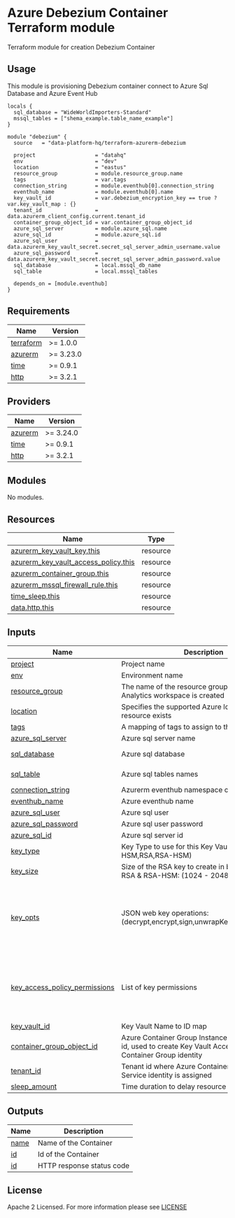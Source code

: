# Azure Debezium Container Terraform module
Terraform module for creation Debezium Container

## Usage
This module is provisioning Debezium container connect to Azure Sql Database and Azure Event Hub

```
locals {
  sql_database = "WideWorldImporters-Standard"
  mssql_tables = ["shema_example.table_name_example"]
}

module "debezium" {
  source   = "data-platform-hq/terraform-azurerm-debezium

  project                   = "datahq"
  env                       = "dev"
  location                  = "eastus"
  resource_group            = module.resource_group.name
  tags                      = var.tags
  connection_string         = module.eventhub[0].connection_string
  eventhub_name             = module.eventhub[0].name
  key_vault_id              = var.debezium_encryption_key == true ? var.key_vault_map : {}
  tenant_id                 = data.azurerm_client_config.current.tenant_id
  container_group_object_id = var.container_group_object_id
  azure_sql_server          = module.azure_sql.name
  azure_sql_id              = module.azure_sql.id
  azure_sql_user            = data.azurerm_key_vault_secret.secret_sql_server_admin_username.value
  azure_sql_password        = data.azurerm_key_vault_secret.secret_sql_server_admin_password.value
  sql_database              = local.mssql_db_name
  sql_table                 = local.mssql_tables
  
  depends_on = [module.eventhub]
}
```

<!-- BEGIN_TF_DOCS -->
## Requirements
| Name                                                                      | Version   |
|---------------------------------------------------------------------------|---------- |
| <a name="requirement_terraform"></a> [terraform](#requirement\_terraform) | >= 1.0.0  |
| <a name="requirement_azurerm"></a> [azurerm](#requirement\_azurerm)       | >= 3.23.0 |
| <a name="requirement_time"></a> [time](#requirement\_time)                | >= 0.9.1  |
| <a name="requirement_http"></a> [http](#requirement\_http)                | >= 3.2.1  |



## Providers

| Name | Version |
|------|---------|
| <a name="provider_azurerm"></a> [azurerm](#provider\_azurerm) | >= 3.24.0 |
| <a name="provider_time"></a> [time](#provider\_time) | >= 0.9.1 |
| <a name="provider_http"></a> [http](#provider\_http) | >= 3.2.1 |

## Modules

No modules.

## Resources

| Name | Type |
|-------------------------------------------------------------------------------------------------------------------------------------------------|----------|
| [azurerm_key_vault_key.this](https://registry.terraform.io/providers/hashicorp/azurerm/latest/docs/resources/key_vault_key) | resource |
| [azurerm_key_vault_access_policy.this](https://registry.terraform.io/providers/hashicorp/azurerm/latest/docs/resources/key_vault_access_policy) | resource |
| [azurerm_container_group.this](https://registry.terraform.io/providers/hashicorp/azurerm/latest/docs/resources/container_group) | resource |
| [azurerm_mssql_firewall_rule.this](https://registry.terraform.io/providers/hashicorp/azurerm/latest/docs/resources/mssql_firewall_rule) | resource |
| [time_sleep.this](https://registry.terraform.io/providers/hashicorp/time/latest/docs/resources/sleep) | resource |
| [data.http.this](https://registry.terraform.io/providers/hashicorp/http/latest/docs/data-sources/http) | resource |

## Inputs

| Name | Description | Type | Default | Required |
|------|-------------|------|---------|:--------:|
| <a name="input_project"></a> [project](#input\_project) | Project name | `string` | n/a | yes |
| <a name="input_env"></a> [env](#input\_env) | Environment name | `string` | n/a | yes |
| <a name="input_resource_group"></a> [resource\_group](#input\_resource\_group) | The name of the resource group in which the Log Analytics workspace is created | `string` | n/a | yes |
| <a name="input_location"></a> [location](#input\_location) | Specifies the supported Azure location where the resource exists | `string` | n/a | yes |
| <a name="input_tags"></a> [tags](#input\_tags) | A mapping of tags to assign to the resource | map | {} | no |
| <a name="input_azure_sql_server"></a> [azure\_sql\_server](#input\_azure\_sql\_server) | Azure sql server name | `string` | n/a | yes |
| <a name="input_sql_database"></a> [sql\_database](#input\_sql\_database) | Azure sql database | `string` | "example-database" | no |
| <a name="input_sql_table"></a> [sql\_table](#input\_sql\_table) | Azure sql tables names | list(string) | ["dbo.example-table"] | no |
| <a name="input_connection_string"></a> [connection\_string](#input\_connection\_string) | Azurerm eventhub namespace connection string | `string` | n/a | yes |
| <a name="input_eventhub_name"></a> [eventhub\_name](#input\_eventhub\_name) | Azure eventhub name | `string` | n/a | yes |
| <a name="input_azure_sql_user"></a> [azure\_sql\_user](#input\_azure\_sql\_user) | Azure sql user | `string` | n/a | yes |
| <a name="input_azure_sql_password"></a> [azure\_sql\_password](#input\_azure\_sql\_password) | Azure sql user password | `string` | n/a | yes |
| <a name="input_azure_sql_id"></a> [azure\_sql\_id](#input\_azure\_sql\_id) | Azure sql server id | `string` | n/a | yes |
| <a name="input_key_type"></a> [key\_type](#input\_key\_type) | Key Type to use for this Key Vault Key: (EC,EC-HSM,RSA,RSA-HSM) | `string` | "RSA" | no |
| <a name="input_key_size"></a> [key\_size](#input\_key\_size) | Size of the RSA key to create in bytes, requied for RSA & RSA-HSM: (1024 - 2048) | `number`| 2048 | no |
| <a name="input_key_opts"></a> [key\_opts](#input\_key\_opts) | JSON web key operations: (decrypt,encrypt,sign,unwrapKey,verify,wrapKey) | `list(string)` | <pre>[<br>  "decrypt",<br>  "encrypt",<br>  "sign",<br>  "unwrapKey",<br>  "verify",<br>  "wrapKey"<br>]</pre> | no |
| <a name="input_access_policy_permissions"></a> [key\_access\_policy\_permissions](#input\_access\_policy\_permissions) | List of key permissions | `list(string)` | <pre>[<br>  "Get",<br>  "List",<br>  "Verify",<br>  "WrapKey",<br>  "UnwrapKey"<br>]</pre> | no |
| <a name="input_key_vault_id"></a> [key\_vault\_id](#input\_key\_vault\_id) | Key Vault Name to ID map | `map(string)` | {} | no |
| <a name="input_container_group_object_id"></a> [container\_group\_object\_id](#input\_container\_group\_object\_id) | Azure Container Group Instance Service object id, used to create Key Vault Access Policy for Container Group identity | `string` | " " | no |
| <a name="input_tenant_id"></a> [tenant\_id](#input\_tenant\_id) | Tenant id where Azure Container Group Instance Service identity is assigned | `string` | " " | no |
| <a name="input_sleep_amount"></a> [sleep\_amount](#input\_sleep\_amount) | Time duration to delay resource creation | `string` | "6m" | yes |

## Outputs
| Name | Description |
|------|-------------|
| <a name="output_container_name"></a> [name](#output\_container\_name) | Name of the Container |
| <a name="output_container_id"></a> [id](#output\_container\_id) | Id of the Container |
| <a name="output_status_code"></a> [id](#output\_status\_code) | HTTP response status code |


<!-- END_TF_DOCS -->

## License

Apache 2 Licensed. For more information please see [LICENSE](https://github.com/data-platform-hq/terraform-azurerm-mssql-database/blob/main/LICENSE)
